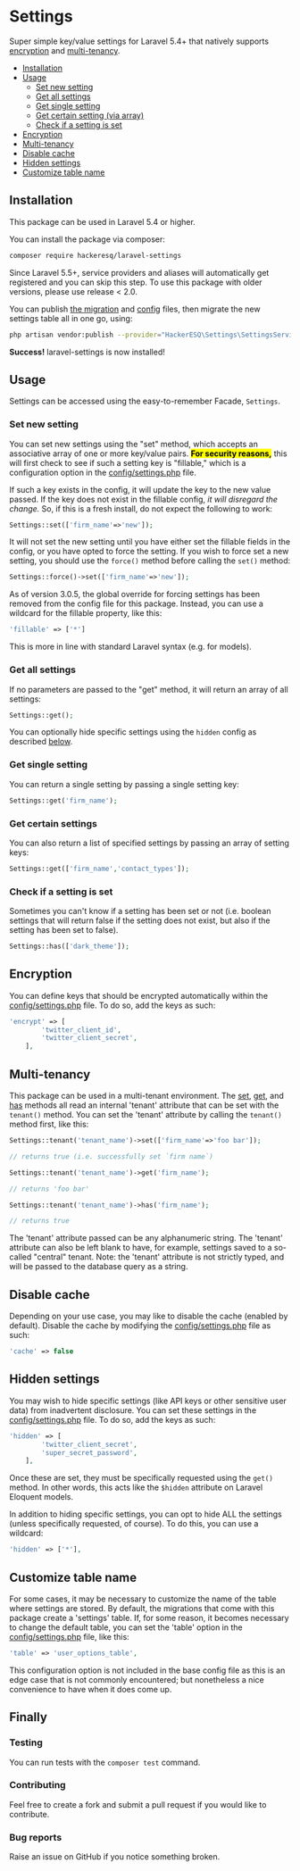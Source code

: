 # Settings
Super simple key/value settings for Laravel 5.4+ that natively supports [encryption](#encryption) and [multi-tenancy](#multi-tenancy).

* [Installation](#installation)
* [Usage](#usage)
  * [Set new setting](#set-new-setting)
  * [Get all settings](#get-all-settings)
  * [Get single setting](#get-single-setting)
  * [Get certain setting (via array)](#get-certain-settings)
  * [Check if a setting is set](#check-if-a-setting-is-set)
* [Encryption](#encryption)
* [Multi-tenancy](#multi-tenancy)
* [Disable cache](#disable-cache)
* [Hidden settings](#hidden-settings)
* [Customize table name](#customize-table-name)
  
  
## Installation
This package can be used in Laravel 5.4 or higher.

You can install the package via composer:

``` bash
composer require hackeresq/laravel-settings
```

Since Laravel 5.5+, service providers and aliases will automatically get registered and you can skip this step. To use this package with older versions, please use release < 2.0.

You can publish [the migration](https://github.com/hackerESQ/settings/blob/master/database/migrations/create_settings_table.php) and [config](https://github.com/hackerESQ/settings/blob/master/config/settings.php) files, then migrate the new settings table all in one go, using:

```bash
php artisan vendor:publish --provider="HackerESQ\Settings\SettingsServiceProvider" --tag=migrations && php artisan vendor:publish --provider="HackerESQ\Settings\SettingsServiceProvider" --tag=config && php artisan migrate
```

<b>Success!</b> laravel-settings is now installed!

## Usage

Settings can be accessed using the easy-to-remember Facade, `Settings`.

### Set new setting
You can set new settings using the "set" method, which accepts an associative array of one or more key/value pairs. <b><mark>For security reasons,</mark></b> this will first check to see if such a setting key is "fillable," which is a configuration option in the [config/settings.php](https://github.com/hackerESQ/settings/blob/master/config/settings.php) file. 

If such a key exists in the config, it will update the key to the new value passed. If the key does not exist in the fillable config, <i>it will disregard the change.</i> So, if this is a fresh install, do not expect the following to work:

```php
Settings::set(['firm_name'=>'new']);
```

It will not set the new setting until you have either set the fillable fields in the config, or you have opted to force the setting. If you wish to force set a new setting, you should use the `force()` method before calling the `set()` method:

```php
Settings::force()->set(['firm_name'=>'new']);
```

As of version 3.0.5, the global override for forcing settings has been removed from the config file for this package. Instead, you can use a wildcard for the fillable property, like this:

```php
'fillable' => ['*']
```

This is more in line with standard Laravel syntax (e.g. for models).

### Get all settings
If no parameters are passed to the "get" method, it will return an array of all settings:

```php
Settings::get();
```

You can optionally hide specific settings using the `hidden` config as described [below](#hidden-settings). 

### Get single setting
You can return a single setting by passing a single setting key:

```php
Settings::get('firm_name');
```

### Get certain settings
You can also return a list of specified settings by passing an array of setting keys:

```php
Settings::get(['firm_name','contact_types']);
```

### Check if a setting is set
Sometimes you can't know if a setting has been set or not (i.e. boolean settings that will return false if the setting does not exist, but also if the setting has been set to false).

```php
Settings::has(['dark_theme']);
```

## Encryption

You can define keys that should be encrypted automatically within the [config/settings.php](https://github.com/hackerESQ/settings/blob/master/config/settings.php) file. To do so, add the keys as such:

```php
'encrypt' => [
        'twitter_client_id',
        'twitter_client_secret',
    ],
```

## Multi-tenancy
This package can be used in a multi-tenant environment. The [set](#set-new-setting), [get](#get-all-settings), and [has](#check-if-a-setting-is-set) methods all read an internal 'tenant' attribute that can be set with the `tenant()` method. You can set the 'tenant' attribute by calling the `tenant()` method first, like this:

```php
Settings::tenant('tenant_name')->set(['firm_name'=>'foo bar']);

// returns true (i.e. successfully set `firm name`)

```

```php
Settings::tenant('tenant_name')->get('firm_name');

// returns 'foo bar'

```

```php
Settings::tenant('tenant_name')->has('firm_name');

// returns true

```

The 'tenant' attribute passed can be any alphanumeric string. The 'tenant' attribute can also be left blank to have, for example, settings saved to a so-called "central" tenant. Note: the 'tenant' attribute is not strictly typed, and will be passed to the database query as a string. 

## Disable cache
Depending on your use case, you may like to disable the cache (enabled by default). Disable the cache by modifying the [config/settings.php](https://github.com/hackerESQ/settings/blob/master/config/settings.php) file as such:

```php
'cache' => false
```

## Hidden settings

You may wish to hide specific settings (like API keys or other sensitive user data) from inadvertent disclosure. You can set these settings in the [config/settings.php](https://github.com/hackerESQ/settings/blob/master/config/settings.php) file. To do so, add the keys as such:

```php
'hidden' => [
        'twitter_client_secret',
        'super_secret_password',
    ],
```

Once these are set, they must be specifically requested using the `get()` method. In other words, this acts like the `$hidden` attribute on Laravel Eloquent models.

In addition to hiding specific settings, you can opt to hide ALL the settings (unless specifically requested, of course). To do this, you can use a wildcard:

```php
'hidden' => ['*'],
```

## Customize table name

For some cases, it may be necessary to customize the name of the table where settings are stored. By default, the migrations that come with this package create a 'settings' table. If, for some reason, it becomes necessary to change the default table, you can set the 'table' option in the [config/settings.php](https://github.com/hackerESQ/settings/blob/master/config/settings.php) file, like this:

```php
'table' => 'user_options_table',
```

This configuration option is not included in the base config file as this is an edge case that is not commonly encountered; but nonetheless a nice convenience to have when it does come up.

## Finally
### Testing
You can run tests with the `composer test` command.

### Contributing
Feel free to create a fork and submit a pull request if you would like to contribute.

### Bug reports
Raise an issue on GitHub if you notice something broken.
